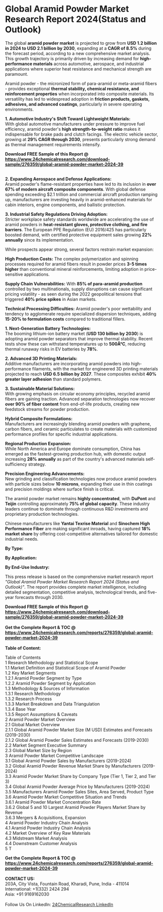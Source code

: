 <h1>Global Aramid Powder Market Research Report 2024(Status and Outlook)</h1><p>The global <strong>aramid powder market</strong> is projected to grow from <strong>USD 1.2 billion in 2024 to USD 2.1 billion by 2030</strong>, expanding at a <strong>CAGR of 8.5%</strong> during the forecast period, according to a new comprehensive market analysis. This growth trajectory is primarily driven by increasing demand for <strong>high-performance materials</strong> across automotive, aerospace, and industrial applications where superior heat resistance and mechanical strength are paramount.</p><p>Aramid powder - the micronized form of para-aramid or meta-aramid fibers - provides exceptional <strong>thermal stability, chemical resistance, and reinforcement properties</strong> when incorporated into composite materials. Its versatility has led to widespread adoption in <strong>friction products, gaskets, adhesives, and advanced coatings</strong>, particularly in severe operating environments.</p><p><strong>1. Automotive Industry's Shift Toward Lightweight Materials:</strong><br>
With global automotive manufacturers under pressure to improve fuel efficiency, aramid powder's <strong>high strength-to-weight ratio</strong> makes it indispensable for brake pads and clutch facings. The electric vehicle sector, growing at <strong>29% CAGR through 2030</strong>, presents particularly strong demand as thermal management requirements intensify.</p><div><b>Download FREE Sample of this Report @ 
            <a href="https://www.24chemicalresearch.com/download-sample/276359/global-aramid-powder-market-2024-39">
            https://www.24chemicalresearch.com/download-sample/276359/global-aramid-powder-market-2024-39</a></b></div><br><p><strong>2. Expanding Aerospace and Defense Applications:</strong><br>
Aramid powder's flame-resistant properties have led to its inclusion in <strong>over 67% of modern aircraft composite components</strong>. With global defense spending exceeding $2.1 trillion and commercial aircraft production ramping up, manufacturers are investing heavily in aramid-enhanced materials for cabin interiors, engine components, and ballistic protection.</p><p><strong>3. Industrial Safety Regulations Driving Adoption:</strong><br>
Stricter workplace safety standards worldwide are accelerating the use of aramid powders in <strong>heat-resistant gloves, protective clothing, and fire barriers</strong>. The European PPE Regulation (EU) 2016/425 has particularly boosted demand, with certified protective equipment sales growing <strong>22% annually</strong> since its implementation.</p><p>While prospects appear strong, several factors restrain market expansion:</p><p><strong>High Production Costs:</strong> The complex polymerization and spinning processes required for aramid fibers result in powder prices <strong>3-5 times higher</strong> than conventional mineral reinforcements, limiting adoption in price-sensitive applications.</p><p><strong>Supply Chain Vulnerabilities:</strong> With <strong>85% of para-aramid production</strong> controlled by two multinationals, supply disruptions can cause significant pricing volatility - as seen during the 2022 geopolitical tensions that triggered <strong>40% price spikes</strong> in Asian markets.</p><p><strong>Technical Processing Difficulties:</strong> Aramid powder's poor wettability and tendency to agglomerate require specialized dispersion techniques, adding <strong>15-20% to formulation costs</strong> compared to traditional fillers.</p><p><strong>1. Next-Generation Battery Technologies:</strong><br>
The booming lithium-ion battery market (<strong>USD 130 billion by 2030</strong>) is adopting aramid powder separators that improve thermal stability. Recent tests show these can withstand temperatures up to <strong>500Â°C</strong>, reducing thermal runaway risks in EV batteries by <strong>78%</strong>.</p><p><strong>2. Advanced 3D Printing Materials:</strong><br>
Additive manufacturers are incorporating aramid powders into high-performance filaments, with the market for engineered 3D printing materials projected to reach <strong>USD 6.5 billion by 2027</strong>. These composites exhibit <strong>40% greater layer adhesion</strong> than standard polymers.</p><p><strong>3. Sustainable Material Solutions:</strong><br>
With growing emphasis on circular economy principles, recycled aramid fibers are gaining traction. Advanced separation technologies now recover <strong>over 90% of fiber content</strong> from end-of-life products, creating new feedstock streams for powder production.</p><p><strong>Hybrid Composite Formulations:</strong><br>
	Manufacturers are increasingly blending aramid powders with graphene, carbon fibers, and ceramic particulates to create materials with customized performance profiles for specific industrial applications.</p><p><strong>Regional Production Expansion:</strong><br>
	While North America and Europe dominate consumption, China has emerged as the fastest-growing production hub, with domestic output increasing <strong>28% annually</strong> as part of the country's advanced materials self-sufficiency strategy.</p><p><strong>Precision Engineering Advancements:</strong><br>
	New grinding and classification technologies now produce aramid powders with particle sizes below <strong>10 microns</strong>, expanding their use in thin coatings and precision moldings where surface finish is critical.</p><p>The aramid powder market remains <strong>highly concentrated</strong>, with <strong>DuPont</strong> and <strong>Teijin</strong> controlling approximately <strong>75% of global capacity</strong>. These industry leaders continue to dominate through continuous R&amp;D investments and proprietary production technologies.</p><p>Chinese manufacturers like <strong>Yantai Texrise Material</strong> and <strong>Sinochem High Performance Fiber</strong> are making significant inroads, having captured <strong>18% market share</strong> by offering cost-competitive alternatives tailored for domestic industrial needs.</p><p><strong>By Type:</strong></p><p><strong>By Application:</strong></p><p><strong>By End-Use Industry:</strong></p><p>This press release is based on the comprehensive market research report <em>"Global Aramid Powder Market Research Report 2024 (Status and Outlook)"</em>. The report provides complete market intelligence, including detailed segmentation, competitive analysis, technological trends, and five-year forecasts through 2030.</p><div><b>Download FREE Sample of this Report @ 
            <a href="https://www.24chemicalresearch.com/download-sample/276359/global-aramid-powder-market-2024-39">
            https://www.24chemicalresearch.com/download-sample/276359/global-aramid-powder-market-2024-39</a></b></div><br><div><b>Get the Complete Report & TOC @ 
            <a href="https://www.24chemicalresearch.com/reports/276359/global-aramid-powder-market-2024-39">
            https://www.24chemicalresearch.com/reports/276359/global-aramid-powder-market-2024-39</a></b></div><br>
            <b>Table of Content:</b><p>Table of Contents<br />
1 Research Methodology and Statistical Scope<br />
1.1 Market Definition and Statistical Scope of Aramid Powder<br />
1.2 Key Market Segments<br />
1.2.1 Aramid Powder Segment by Type<br />
1.2.2 Aramid Powder Segment by Application<br />
1.3 Methodology & Sources of Information<br />
1.3.1 Research Methodology<br />
1.3.2 Research Process<br />
1.3.3 Market Breakdown and Data Triangulation<br />
1.3.4 Base Year<br />
1.3.5 Report Assumptions & Caveats<br />
2 Aramid Powder Market Overview<br />
2.1 Global Market Overview<br />
2.1.1 Global Aramid Powder Market Size (M USD) Estimates and Forecasts (2019-2030)<br />
2.1.2 Global Aramid Powder Sales Estimates and Forecasts (2019-2030)<br />
2.2 Market Segment Executive Summary<br />
2.3 Global Market Size by Region<br />
3 Aramid Powder Market Competitive Landscape<br />
3.1 Global Aramid Powder Sales by Manufacturers (2019-2024)<br />
3.2 Global Aramid Powder Revenue Market Share by Manufacturers (2019-2024)<br />
3.3 Aramid Powder Market Share by Company Type (Tier 1, Tier 2, and Tier 3)<br />
3.4 Global Aramid Powder Average Price by Manufacturers (2019-2024)<br />
3.5 Manufacturers Aramid Powder Sales Sites, Area Served, Product Type<br />
3.6 Aramid Powder Market Competitive Situation and Trends<br />
3.6.1 Aramid Powder Market Concentration Rate<br />
3.6.2 Global 5 and 10 Largest Aramid Powder Players Market Share by Revenue<br />
3.6.3 Mergers & Acquisitions, Expansion<br />
4 Aramid Powder Industry Chain Analysis<br />
4.1 Aramid Powder Industry Chain Analysis<br />
4.2 Market Overview of Key Raw Materials<br />
4.3 Midstream Market Analysis<br />
4.4 Downstream Customer Analysis<br />
5 T</p><div><b>Get the Complete Report & TOC @ 
            <a href="https://www.24chemicalresearch.com/reports/276359/global-aramid-powder-market-2024-39">
            https://www.24chemicalresearch.com/reports/276359/global-aramid-powder-market-2024-39</a></b></div><br><b>CONTACT US:</b><br>
            203A, City Vista, Fountain Road, Kharadi, Pune, India - 411014<br>
            International: +1(332) 2424 294<br>
            Asia: +91 9169162030 <br><br>
            Follow Us On LinkedIn: <a href="https://www.linkedin.com/company/24chemicalresearch/">24ChemicalResearch LinkedIn</a>